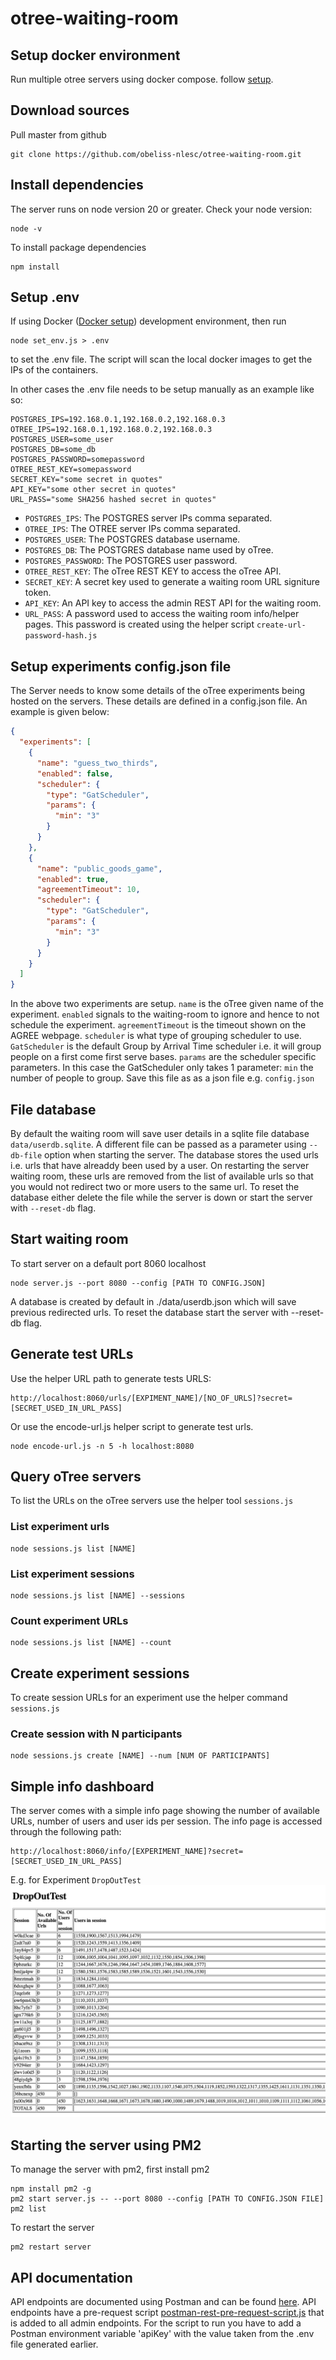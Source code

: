 # otree-waiting-room

## Setup docker environment

Run multiple otree servers using docker compose. follow [setup](https://github.com/obeliss-nlesc/otree-docker).

## Download sources

Pull master from github

```shell
git clone https://github.com/obeliss-nlesc/otree-waiting-room.git
```

## Install dependencies

The server runs on node version 20 or greater. Check your node version:

```shell
node -v
```

To install package dependencies

```shell
npm install
```

## Setup .env

If using Docker ([Docker setup](https://github.com/obeliss-nlesc/otree-docker)) development environment, then run

```shell
node set_env.js > .env
```

to set the .env file. The script will scan the local docker images to get the IPs of the containers.

In other cases the .env file needs to be setup manually as an example like so:

```shell
POSTGRES_IPS=192.168.0.1,192.168.0.2,192.168.0.3
OTREE_IPS=192.168.0.1,192.168.0.2,192.168.0.3
POSTGRES_USER=some_user
POSTGRES_DB=some_db
POSTGRES_PASSWORD=somepassword
OTREE_REST_KEY=somepassword
SECRET_KEY="some secret in quotes"
API_KEY="some other secret in quotes"
URL_PASS="some SHA256 hashed secret in quotes"
```

- `POSTGRES_IPS`: The POSTGRES server IPs comma separated.
- `OTREE_IPS`: The OTREE server IPs comma separated.
- `POSTGRES_USER`: The POSTGRES database username.
- `POSTGRES_DB`: The POSTGRES database name used by oTree.
- `POSTGRES_PASSWORD`: The POSTGRES user password.
- `OTREE_REST_KEY`: The oTree REST KEY to access the oTree API.
- `SECRET_KEY`: A secret key used to generate a waiting room URL signiture token.
- `API_KEY`: An API key to access the admin REST API for the waiting room.
- `URL_PASS`: A password used to access the waiting room info/helper pages. This password is created using the helper script `create-url-password-hash.js`

## Setup experiments config.json file

The Server needs to know some details of the oTree experiments being hosted on the servers.
These details are defined in a config.json file. An example is given below:

```json
{
  "experiments": [
    {
      "name": "guess_two_thirds",
      "enabled": false,
      "scheduler": {
        "type": "GatScheduler",
        "params": {
          "min": "3"
        }
      }
    },
    {
      "name": "public_goods_game",
      "enabled": true,
      "agreementTimeout": 10,
      "scheduler": {
        "type": "GatScheduler",
        "params": {
          "min": "3"
        }
      }
    }
  ]
}
```

In the above two experiments are setup. `name` is the oTree given name of the experiment.
`enabled` signals to the waiting-room to ignore and hence to not schedule the experiment.
`agreementTimeout` is the timeout shown on the AGREE webpage.
`scheduler` is what type of grouping scheduler to use. `GatScheduler` is the default
Group by Arrival Time scheduler i.e. it will group people on a first come first serve bases.
`params` are the scheduler specific parameters. In this case the GatScheduler only takes 1 parameter:
`min` the number of people to group. Save this file as as a json file e.g. `config.json`

## File database

By default the waiting room will save user details in a sqlite file database `data/userdb.sqlite`.
A different file can be passed as a parameter using `--db-file` option when starting the server.
The database stores the used urls i.e. urls that have alreaddy been used by a user.
On restarting the server waiting room, these urls are removed from the list of available urls so that
you would not redirect two or more users to the same url. To reset the database either delete the file
while the server is down or start the server with `--reset-db` flag.

## Start waiting room

To start server on a default port 8060 localhost

```shell
node server.js --port 8080 --config [PATH TO CONFIG.JSON]
```

A database is created by default in ./data/userdb.json which will save previous redirected urls. To reset the database
start the server with --reset-db flag.

## Generate test URLs

Use the helper URL path to generate tests URLS:

```
http://localhost:8060/urls/[EXPIMENT_NAME]/[NO_OF_URLS]?secret=[SECRET_USED_IN_URL_PASS]
```

Or use the encode-url.js helper script to generate test urls.

```shell
node encode-url.js -n 5 -h localhost:8080
```

## Query oTree servers

To list the URLs on the oTree servers use the helper tool `sessions.js`

### List experiment urls

```shell
node sessions.js list [NAME]
```

### List experiment sessions

```shell
node sessions.js list [NAME] --sessions
```

### Count experiment URLs

```shell
node sessions.js list [NAME] --count
```

## Create experiment sessions

To create session URLs for an experiment use the helper command `sessions.js`

### Create session with N participants

```shell
node sessions.js create [NAME] --num [NUM OF PARTICIPANTS]
```

## Simple info dashboard

The server comes with a simple info page showing the number of available URLs, number of users and user ids per session.
The info page is accessed through the following path:

```
http://localhost:8060/info/[EXPERIMENT_NAME]?secret=[SECRET_USED_IN_URL_PASS]
```

E.g. for Experiment `DropOutTest`
![DropOutTest](./dropouttest_info.png)

## Starting the server using PM2

To manage the server with pm2, first install pm2

```shell
npm install pm2 -g
pm2 start server.js -- --port 8080 --config [PATH TO CONFIG.JSON FILE]
pm2 list
```

To restart the server

```shell
pm2 restart server
```

## API documentation

API endpoints are documented using Postman and can be found [here](https://documenter.getpostman.com/view/1612141/2s9YeG7Bqm).
API endpoints have a pre-request script [postman-rest-pre-request-script.js](postman-rest-pre-request-script.js) that is added to all admin endpoints. For the script to run you have to add a Postman environment variable 'apiKey' with the value taken from the .env file generated earlier.
